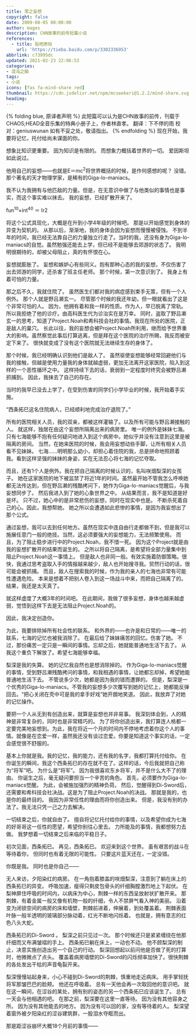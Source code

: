 ```yaml
---
title: 零之妄想
copyright: false
date: 2009-08-05 00:00:00
author: mages
description: CHN故事的前传短篇小说
references:
  - title: 贴吧原帖
    url: 'https://tieba.baidu.com/p/3302336953'
abbrlink: c73995dc
updated: 2021-02-23 22:06:53
categories:
- 混沌之脑
tags:
- 小说
icons: [fas fa-mind-share red]
thumbnail: https://cdn.jsdelivr.net/npm/mcseekeri@1.2.2/mind-share.svg
headimg:
---
```

{% folding blue, 原译者声明 %}
此短篇可以认为是CHN故事的前传，刊载于CHAOS;HEAD全音乐集的特典小册子上，作者林直孝。
翻译：下不停的雨
校对：geniuswunan
如有不妥之处，敬请指出。
{% endfolding %}
现在开始，我要将记忆，托付给尚未谋面的你。

想象比知识更重要。
因为知识是有限的。
而想象力概括着世界的一切。
爱因斯坦如此说过。

他用自己的妄想——也就是E＝mc<sup>2</sup>将世界概括的时候，是作何感想的呢？
没错。那个著名的天才物理学家，是稀有的Giga-lo-maniacs。

我不认为我拥有与他匹敌的力量。但是，在无意识中做了与他类似的事情也是事实，而这个事实难以抹去。
我的妄想，已经扩散开来了。

fun<sup>10</sup>×int<sup>40</sup> ＝ Ir2

将这个公式具现化，大概是在升到小学4年级的时候吧。
那是以开始感觉到身体的异变为契机的。
从那以后，渐渐地，我的身体会因为妄想而慢慢被侵蚀。
不到半年的时间，我已经无法靠自己的力量独立行走了。当时的我，还没有身为Giga-lo-maniacs的自觉。虽然勉强还能去上学，但已经不是能够去郊游的状态了。
我明明很期待的，却被父母阻止，真的有怀恨在心。

妄想就膨胀了。
妄想和嫉妒心有些同义。抱有那种心态的我的妄想，不仅伤害了出去郊游的同学，还杀害了班主任老师。
那个时候，第一次意识到了。
我身上有着可怕的力量。

那之后不久，我就住院了。
虽然医生们都对我的病症感到束手无策，但有一个人例外。
那个人就是野吕濑玄一。
尽管那个时候的我还年幼，但一眼就看出了这是个非常可怕的人。
因为，他拥有着和我一样的性质。作为人，早已脱离了常轨。
所以我拒绝了他的诊疗。由高科医生代为诊治实在是万幸。
同时，盗取了野吕濑玄一的思考，知道了Project.Noah和希科技会社的事情。我现在所处的医院，正是敌人的巢穴。
长此以往，我的妄想会被Project.Noah所利用，继而给予世界重大的影响。虽然察觉此事后打算逃离，但是拜在这个医院的治疗所赐，我反而被安定下来了。
很快就变成了没有这个医院就无法继续生存的身体了。

那个时候，我已经明确认识到他们是敌人了。
虽然驱使妄想能够经常回避他们与我的接触，但越是使用力量我的身体就越虚弱，更加无法离开这家医院，陷入到这样的一个恶性循环之中。
这样持续下去的话，衰弱到一定程度时终究会被野吕濑抓捕到。
因此，我抹去了自己的存在。

当时的我早已没去上学了，在受到伤害的同学们小学毕业的时候，我开始着手实施。

“西条拓巳这名住院病人，已经顺利地完成治疗退院了。”

所有的医院相关人员，我的双亲，都被这样灌输了。以及所有可能与野吕濑接触的人。
就这样，独居在由这个妄想所隔离出来的病房里。
唯一的例外是妹妹七海。只有七海能够不抱有任何疑问地进入到这个病房中。她似乎并没有注意到这里是被隔离的房间。
当然，在她来医院的时候，我会用妄想动些手脚，让所有相关人员看不见妹妹。
七海……明明那么幼小，却担心着住院的我，总是拼命地照顾着我。看到这样坚强的妹妹的身姿，实在无法忍心将七海的记忆夺取。

而且，还有1个人是例外。我在把自己隔离的时候认识的，名叫咲畑梨深的女孩子。
她在这家医院的地下被监禁了将近1年的时间。虽然最开始不管我怎么呼唤她都无法传达到，但在野吕濑的残酷拷问下，她作为Giga-lo-maniacs觉醒后，与我妄想同步了。
然后我进入到了她的心象世界之中。
从结果而言，我不是知道是好是坏。
只不过，她心中的是非常悲伤的妄想，同时在现实中也是。
不断杀死着自己的心。因此，我想帮她。
她之所以会遭遇如此悲惨的事情，是因为我妄想出了那个公式。

通过妄想，我可以去到任何地方。虽然在现实中连自由行走都做不到，但是我可以施展任意门一般的绝技。当然，这必须要强大的妄想能力，无法频繁使用。
而且，为了阻止稳步进行中的Project.Noah，我不惜一死。
因为这个Project就是由我的妄想扩散开的结果而诞生的。
之所以将自己隔离，是希望将全部力量集中到阻止Project.Noah这一事情上。
但是敌人也非同一般。有效实施着防御策略。很快，我通过思考盗取入手的情报越来越少，敌人也开始搜寻我。贸然行动的话，很可能会被抓捕。
而且，敌人在搜索我的时候，作为我的亲人的七海也非常有可能性遭遇危险。
本来是想着不把别人卷入到这一场战斗中来，而把自己隔离了的。
结果，我还是太天真了。

就这样虚度了大概3年的时间吧。
在此期间，我做了很多妄想，身体也越来越虚弱，觉悟到这样下去是无法阻止Project.Noah的。

因此，我决定创造你。

为此，我要排除掉所有社会性的联系。
和外界的——也许是和日常的——唯一的联系，七海的记忆也被我消除了。
在最后给了妹妹痛苦的回忆。伤害了她。
不过，那份痛苦一定只是一瞬间的事情。忘却之后，她就能普通地生活下去了。
从我这个重负下解放了。希望七海能够幸福。

梨深是我的失算。
她的记忆我自然也是想消除掉的。
作为Giga-lo-maniacs觉醒的事情，受到野吕濑残酷拷问的事情，和我相遇的事情，让她都忘却掉，希望她能普通地生活下去。
不管说多少次，她都是因为我的错而遭罪的。
但是，梨深是一个优秀的Giga-lo-maniacs。不管我的妄想多少次覆写到她的记忆上，她都能反弹回去。“把心关闭在壳中可是我的拿手好戏”她开朗地笑道。
因此，我放弃了对她的记忆操作。

要把一个人从无到有创造出来，就算是妄想也并非易事。
我深刻体会到，人的精神是非常复杂的，同时也是非常精巧的。
为了将你创造出来，我打算连人格都一定要完美地妄想到。为此，我在将近一个月的时间内不停地考虑着你这个人的事情。就像是在恋爱一样，虽然我还没有谈过恋爱。你要是知道这个事实的话，一定会感觉很不舒服的。

基本上你就是我。我的记忆，我的能力，还有我的名字，我都打算托付给你。
在你诞生的瞬间，我这个西条拓巳的存在就不在了。这样的话，今后我就把自己称为“将军”吧。
为什么是“将军”。
因为我很喜欢东乡将军，并不是什么大不了的理由。
你诞生之后，毫无疑问要担当一个辛苦的角色。
首先，必须要作为Giga-lo-maniacs觉醒。
为此，会被施加强烈的精神负荷。
然后，觉醒得到Di-Sword后，还需要和希科技会社决战。这是为了阻止Project.Noah的决战。
那就是我的，也是你的最终目的。
我因为非常任性的理由而将你创造出来。
但是，我没有别的办法了。我无法只凭一己之力去解决。

一切结束之后，你就自由了。
擅自将记忆托付给你的事情，以及希望你成为七海的好哥哥这一任性的愿望，希望你别往心里去。
力所能及的事情，我都想努力去做。
我梦想着一切结束之后来临的平稳日子。

初次见面，西条拓巳。
再见，西条拓巳。
欢迎来到这个世界。
虽有艰苦的战斗在等待着你，
但同时也有着无限的可能性。
只要这片蓝天还在，一定没错。

你既是我。
同时也是你自己——

无人来访，夕阳染红的病房。
在一角抱着膝盖的咲畑梨深，注意到了躺在床上的西条拓巳的异变。
呼吸加速，瘦得只剩皮包骨头的纤细胸膛激烈地上下起伏。
在梨神屏住呼吸的时间内，以病床为中心，荆棘一样的东西呈放射状扩散开来。
那荆棘，有着金属一般又像有机物一般的纤细，令人不禁屏气看入神的美丽。
沿着变为闭锁空间的病房的床和墙壁，荆棘前进着，伸展着，到处覆盖着。
荆棘表面叶脉一般半透明的玻璃部分脉动着，红光不断地闪烁着。
也就是，拥有意志的红色八头大蛇。

西条拓巳的Di-Sword 。
梨深之前只见过一次。
那个时候还只是紧紧缠绕在他那纤细而又布满皱褶的手上。
西条拓巳躺在床上，一动也不动。
他不顾梨深的制止，决意实施创造出另一个自己的行动。
梨深回想起以前问他是否做了死的打算时，他微微点了点头。
覆盖着病房墙壁的Di-Sword的闪烁频率加快了。很快荆棘的各处发出干枯的声音龟裂开来。

梨深慢慢站起身来，小心不碰到Di-Sword的荆棘，慎重地走近病床。
用手掌轻抚将军那皱巴巴的脸颊。
他还在呼吸着。
总有一天他会再一次取回他的意识吧。
就在这一瞬间，在涩谷的某处，拥有别的姿态的另一个西条拓巳应该诞生了。
总有一天会与他相遇的吧。
在那之前，梨深要在这里一直等待。
因为没有其他容身之所。
因为没有其他能去的地方。
因为没有可以回的家，没有等待着的人。
梨深望着窗外被夕阳染红的涩谷建筑群，一股泪水夺眶而出。

那是距涩谷崩坏大概18个月前的事情——